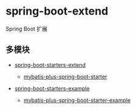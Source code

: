 

# spring-boot-extend
Spring Boot 扩展


## 多模块
- [spring-boot-starters-extend](spring-boot-starters-extend)
  - [mybatis-plus-spring-boot-starter](spring-boot-starters-extend/mybatis-plus-spring-boot-starter)

- [spring-boot-starters-example](spring-boot-starters-example)
  - [mybatis-plus-spring-boot-starter-example](spring-boot-starters-example/mybatis-plus-spring-boot-starter-example)

